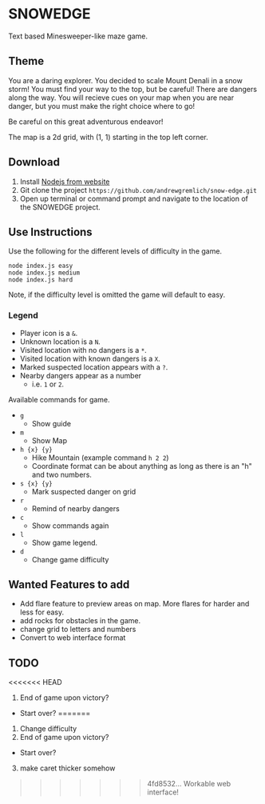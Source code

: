 # SNOWEDGE
Text based Minesweeper-like maze game.

## Theme
You are a daring explorer.  You decided to scale Mount Denali in a snow storm!  You must find your way to the top, but be careful!  There are dangers along the way.  You will recieve cues on your map when you are near danger, but you must make the right choice where to go!

Be careful on this great adventurous endeavor!

The map is a 2d grid, with (1, 1) starting in the top left corner.

## Download

1. Install [Nodejs from website](https://nodejs.org/en/ "Nodejs Website")
2. Git clone the project `https://github.com/andrewgremlich/snow-edge.git`
3. Open up terminal or command prompt and navigate to the location of the SNOWEDGE project.

## Use Instructions
Use the following for the different levels of difficulty in the game.
```
node index.js easy
node index.js medium
node index.js hard
```

Note, if the difficulty level is omitted the game will default to easy.

### Legend

* Player icon is a `&`.
* Unknown location is a `N`.
* Visited location with no dangers is a `*`.
* Visited location with known dangers is a `X`.
* Marked suspected location appears with a `?`.
* Nearby dangers appear as a number
    * i.e. `1` or `2`.

Available commands for game.
- `g`
  - Show guide
- `m`
  - Show Map
- `h {x} {y}`
  - Hike Mountain (example command `h 2 2`)
  - Coordinate format can be about anything as long as there is an "h" and two numbers.
- `s {x} {y}`
  - Mark suspected danger on grid
- `r`
  - Remind of nearby dangers
- `c`
  - Show commands again
- `l`
  - Show game legend.
- `d`
  - Change game difficulty

## Wanted Features to add
- Add flare feature to preview areas on map.  More flares for harder and less for easy.
- add rocks for obstacles in the game.
- change grid to letters and numbers
- Convert to web interface format

## TODO
<<<<<<< HEAD
1. End of game upon victory?
 * Start over?
=======
1. Change difficulty
2. End of game upon victory?
 * Start over?
3. make caret thicker somehow
>>>>>>> 4fd8532... Workable web interface!
